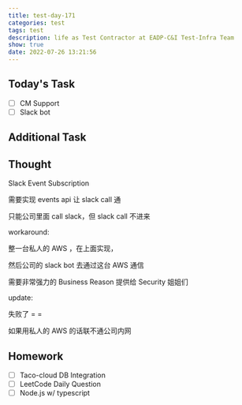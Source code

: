 ```yaml
---
title: test-day-171
categories: test
tags: test
description: life as Test Contractor at EADP-C&I Test-Infra Team
show: true
date: 2022-07-26 13:21:56
---
```

## Today's Task
- [ ] CM Support
- [ ] Slack bot

## Additional Task 

## Thought

Slack Event Subscription

需要实现 events api 让 slack call 通 

只能公司里面 call slack，但 slack call 不进来

workaround: 

整一台私人的 AWS ，在上面实现，

然后公司的 slack bot 去通过这台 AWS 通信

需要非常强力的 Business Reason 提供给 Security 姐姐们

update:

失败了 = =

如果用私人的 AWS 的话联不通公司内网

## Homework

- [ ] Taco-cloud DB Integration
- [ ] LeetCode Daily Question
- [ ] Node.js w/ typescript

